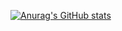 [![Anurag's GitHub stats](https://github-readme-stats.vercel.app/api?torch-ray=anuraghazra)](https://github.com/anuraghazra/github-readme-stats)
